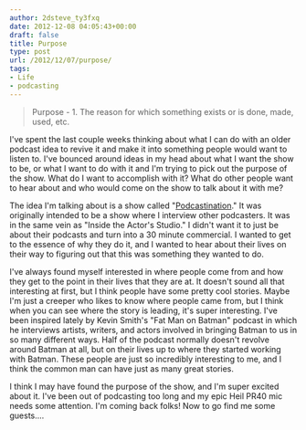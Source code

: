 ```yaml
---
author: 2dsteve_ty3fxq
date: 2012-12-08 04:05:43+00:00
draft: false
title: Purpose
type: post
url: /2012/12/07/purpose/
tags:
- Life
- podcasting
---
```


<blockquote>Purpose - 1. The reason for which something exists or is done, made, used, etc.</blockquote>


I've spent the last couple weeks thinking about what I can do with an older podcast idea to revive it and make it into something people would want to listen to. I've bounced around ideas in my head about what I want the show to be, or what I want to do with it and I'm trying to pick out the purpose of the show. What do I want to accomplish with it? What do other people want to hear about and who would come on the show to talk about it with me?

The idea I'm talking about is a show called "[Podcastination](http://www.podcastination.com)." It was originally intended to be a show where I interview other podcasters. It was in the same vein as "Inside the Actor's Studio." I didn't want it to just be about their podcasts and turn into a 30 minute commercial. I wanted to get to the essence of why they do it, and I wanted to hear about their lives on their way to figuring out that this was something they wanted to do.

I've always found myself interested in where people come from and how they get to the point in their lives that they are at. It doesn't sound all that interesting at first, but I think people have some pretty cool stories. Maybe I'm just a creeper who likes to know where people came from, but I think when you can see where the story is leading, it's super interesting. I've been inspired lately by Kevin Smith's "Fat Man on Batman" podcast in which he interviews artists, writers, and actors involved in bringing Batman to us in so many different ways. Half of the podcast normally doesn't revolve around Batman at all, but on their lives up to where they started working with Batman. These people are just so incredibly interesting to me, and I think the common man can have just as many great stories.

I think I may have found the purpose of the show, and I'm super excited about it. I've been out of podcasting too long and my epic Heil PR40 mic needs some attention. I'm coming back folks! Now to go find me some guests....


